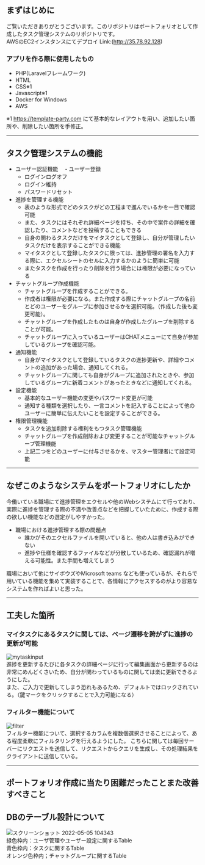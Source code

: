 ## まずはじめに 
ご覧いただきありがとうございます。このリポジトリはポートフォリオとして作成したタスク管理システムのリポジトリです。  
AWSのEC2インスタンスにてデプロイ
Link:(http://35.78.92.128)

### アプリを作る際に使用したもの
- PHP(Laravelフレームワーク)
- HTML
- CSS※1
- Javascript※1
- Docker for Windows
- AWS

※1 https://template-party.com
にて基本的なレイアウトを用い、追加したい箇所や、削除したい箇所を手修正。

---

## タスク管理システムの機能
- ユーザー認証機能
　- ユーザー登録
  - ログインログオフ
  - ログイン維持
  - パスワードリセット
- 進捗を管理する機能
  - 表のような形式でどのタスクがどの工程まで進んでいるかを一目で確認可能
  - また、タスクにはそれぞれ詳細ページを持ち、その中で案件の詳細を確認したり、コメントなどを投稿することもできる
  - 自身の関わるタスクだけをマイタスクとして登録し、自分が管理したいタスクだけを表示することができる機能
  - マイタスクとして登録したタスクに限っては、進捗管理の署名を入力する際に、エクセルシートのセルに入力するかのように簡単に可能
  - またタスクを作成を行ったり削除を行う場合には権限が必要になっている
- チャットグループ作成機能
  - チャットグループを作成することができる。
  - 作成者は権限が必要になる。また作成する際にチャットグループの名前とどのユーザーをグループに参加させるかを選択可能。（作成した後も変更可能）。
  - チャットグループを作成したものは自身が作成したグループを削除することが可能。
  - チャットグループに入っているユーザーはCHATメニューにて自身が参加しているグループを確認可能。
- 通知機能
  - 自身がマイタスクとして登録しているタスクの進捗更新や、詳細やコメントの追加があった場合、通知してくれる。
  - チャットグループに関しても自身がグループに追加されたときや、参加しているグループに新着コメントがあったときなどに通知してくれる。
- 設定機能
  - 基本的なユーザー機能の変更やパスワード変更が可能
  - 通知する種類を選択したり、一言コメントを記入することによって他のユーザーに簡単に伝えたいことを設定することができる。
- 権限管理機能
  - タスクを追加削除する権利をもつタスク管理機能
  - チャットグループを作成削除および変更することが可能なチャットグループ管理機能
  - 上記二つをどのユーザーに付与させるかを、マスター管理者にて設定可能


---

## なぜこのようなシステムをポートフォリオにしたか
今働いている職場にて進捗管理をエクセルや他のWebシステムにて行っており、実際に進捗を管理する際の不満や改善点などを把握していたために、作成する際の欲しい機能などの選定がしやすかった。
- 職場における進捗管理する際の問題点
  - 誰かがそのエクセルファイルを開いていると、他の人は書き込みができない
  - 進捗や仕様を確認するファイルなどが分散しているため、確認漏れが増える可能性。また手間も増えてしまう


職場において他にサイボウズやMicrosoft teams なども使っているが、それらで用いている機能を集めて実装することで、各情報にアクセスするのがより容易なシステムを作ればよいと思った。

---

## 工夫した箇所
### マイタスクにあるタスクに関しては、ページ遷移を跨がずに進捗の更新が可能
![mytaskinput](https://user-images.githubusercontent.com/92261162/166848180-4f317871-9fd4-4ec6-a446-87468f73e79f.gif)  
進捗を更新するたびに各タスクの詳細ページに行って編集画面から更新するのは非常にめんどくさいため、自分が関わっているものに関しては楽に更新できるようにした。  
また、ご入力で更新してしまう恐れもあるため、デフォルトではロックされている。（鍵マークをクリックすることで入力可能になる）  

### フィルター機能について
![filter](https://user-images.githubusercontent.com/92261162/166849585-dcc318aa-2af6-4d0e-a8b0-11936eec4d0c.gif)  
フィルター機能について、選択するカラムを複数個選択させることによって、ある程度柔軟にフィルタリングを行えるようにした。
こちらに関しては毎回サーバーにリクエストを送信して、リクエストからクエリを生成し、その処理結果をクライアントに送信している。

---

## ポートフォリオ作成に当たり困難だったことまた改善すべきこと
## DBのテーブル設計について
![スクリーンショット 2022-05-05 104343](https://user-images.githubusercontent.com/92261162/166852987-5265cc22-b188-4931-a43b-29db83960718.png)  
緑色枠内：ユーザ管理やユーザー設定に関するTable  
青色枠内：タスクに関するTable  
オレンジ色枠内；チャットグループに関するTable


